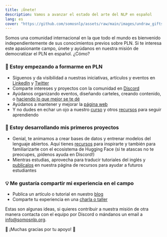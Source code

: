 ```yaml
---
title: ¡Únete!
description: Vamos a avanzar el estado del arte del NLP en español
lang: es
cover: "https://github.com/somosnlp/assets/raw/main/images/undraw_gifts_re_97j6.svg"
---
```


Somos una comunidad internacional en la que todo el mundo es bienvenido independientemente de sus conocimientos previos sobre PLN. Si te interesa este apasionante campo, únete y ayúdanos en nuestra misión de democratizar el PLN en español. ¿Cómo?

###  🌱 Estoy empezando a formarme en PLN

- Síguenos y da visibilidad a nuestras iniciativas, artículos y eventos en [LinkedIn](https://www.linkedin.com/company/somosnlp) y [Twitter](https://twitter.com/somosnlp_)
- Comparte intereses y proyectos con la comunidad en [Discord](https://discord.com/invite/my8w7JUxZR)
- Ayúdanos organizando eventos, diseñando carteles, creando contenido, o [haciendo lo que mejor se te dé](mailto:info@somosnlp.org)
- Ayúdanos a mantener y mejorar la [página web](https://github.com/somosnlp/somosnlp.org/blob/main/CONTRIBUTING.md#-contribuir-al-desarrollo-de-la-p%C3%A1gina-web)
- Y no dudes en echar un ojo a nuestro [curso](https://somosnlp.org/nlp-de-cero-a-cien) y otros [recursos](https://somosnlp.org/recursos) para seguir aprendiendo 


### 🚀 Estoy desarrollando mis primeros proyectos

- Genial, te animamos a crear bases de datos y entrenar modelos del lenguaje abiertos. Aquí tienes [recursos](https://somosnlp.org/recursos) para inspirarte y también para familiarizarte con el ecosistema de Hugging Face (si te atascas no te preocupes, ¡pídenos ayuda en Discord!)
- Mientras estudias, aprovecha para traducir tutoriales del inglés y [publícalos](https://github.com/somosnlp/somosnlp.org/blob/main/CONTRIBUTING.md#-publicar-un-art%C3%ADculo-en-el-blog) en nuestra página de recursos para ayudar a futuros estudiantes


### 💡 Me gustaría compartir mi experiencia en el campo

- Publica un artículo o tutorial en nuestro [blog](https://github.com/somosnlp/somosnlp.org/blob/main/CONTRIBUTING.md#-publicar-un-art%C3%ADculo-en-el-blog)
- Comparte tu experiencia en una [charla o taller](https://kq8ietkql1m.typeform.com/to/BYH9KG3f)


Estas son algunas ideas, si quieres contribuir a nuestra misión de otra manera contacta con el equipo por Discord o mándanos un email a info@somosnlp.org.


🙌 ¡Muchas gracias por tu apoyo! 🙌
